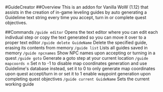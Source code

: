 #GuideCreator
##Overview
This is an addon for Vanilla WoW (1.12) that assists in the creation of in-game leveling guides by auto generating a Guidelime text string every time you accept, turn in or complete quest objectives.

##Commands
`/guide editor` Opens the text editor where you can edit each indivdual step or copy the text generated so you can move it over to a proper text editor
`/guide delete GuideName` Delete the specified guide, erasing its contents from memory
`/guide list` Lists all guides saved in memory
`/guide npcnames` Show NPC names upon accepting or turning in a quest
`/guide goto` Generate a goto step at your current location
`/guide mapcoords n` Set n to -1 to disable map coordinates generation and use Guidelime's database instead, set it to 0 to only generate map coordinates upon quest accept/turn in or set it to 1 enable waypoint generation upon completing quest objectives
`/guide current GuideName` Sets the current working guide